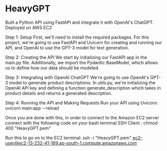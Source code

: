 # HeavyGPT
Built a Python API using FastAPI and integrate it with OpenAI's ChatGPT. Deployed on AWS EC2


Step 1: Setup
First, we'll need to install the required packages. For this project, we're going to use FastAPI and Uvicorn for creating and running our API, and OpenAI to use the GPT-3 model for text generation.

Step 2: Creating the API
We start by initializing our FastAPI app in the main.py file. Additionally, we import the Pydantic BaseModel, which allows us to define how our data should be modeled.

Step 3: Integrating with OpenAI ChatGPT
We're going to use OpenAI's GPT-3 model to generate product descriptions.
In utils.py, we're initializing the OpenAI API key and defining a function generate_description which takes in product details and returns a generated description.

Step 4: Running the API and Making Requests
Run your API using Uvicorn:
uvicorn main:app --reload

Once you are done with this, in order to connect to the Amazon EC2 server connect with the following code on your bash terminal
SSH Client : chmod 400 "HeavyGPT.pem"

Run this to go on to the EC2 terminal:
ssh -i "HeavyGPT.pem" ec2-user@ec2-13-232-41-169.ap-south-1.compute.amazonaws.com
